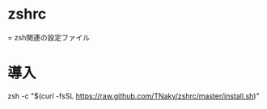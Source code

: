 # zshrc
=
zsh関連の設定ファイル

# 導入
zsh -c "$(curl -fsSL https://raw.github.com/TNaky/zshrc/master/install.sh)"
